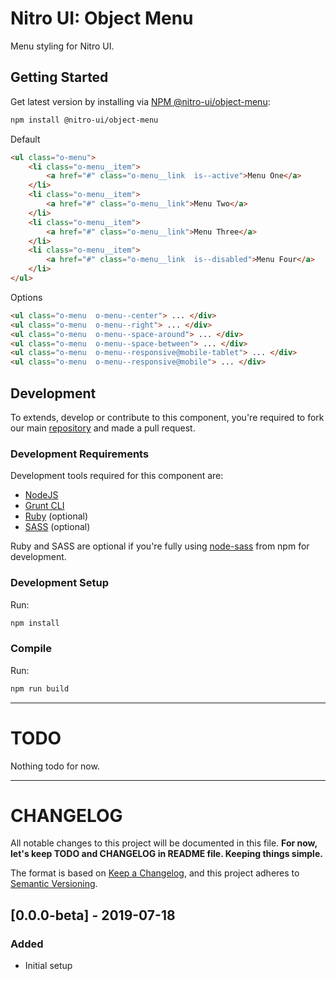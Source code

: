# Nitro UI: Object Menu

Menu styling for Nitro UI.

## Getting Started

Get latest version by installing via [NPM @nitro-ui/object-menu](https://www.npmjs.com/package/@nitro-ui/object-menu):

```sh
npm install @nitro-ui/object-menu
```

Default

```html
<ul class="o-menu">
    <li class="o-menu__item">
        <a href="#" class="o-menu__link  is--active">Menu One</a>
    </li>
    <li class="o-menu__item">
        <a href="#" class="o-menu__link">Menu Two</a>
    </li>
    <li class="o-menu__item">
        <a href="#" class="o-menu__link">Menu Three</a>
    </li>
    <li class="o-menu__item">
        <a href="#" class="o-menu__link  is--disabled">Menu Four</a>
    </li>
</ul>
```

Options

```html
<ul class="o-menu  o-menu--center"> ... </div>
<ul class="o-menu  o-menu--right"> ... </div>
<ul class="o-menu  o-menu--space-around"> ... </div>
<ul class="o-menu  o-menu--space-between"> ... </div>
<ul class="o-menu  o-menu--responsive@mobile-tablet"> ... </div>
<ul class="o-menu  o-menu--responsive@mobile"> ... </div>
```

## Development

To extends, develop or contribute to this component, you're required to fork our main [repository](https://github.com/icarasia/nitro-ui) and made a pull request.

### Development Requirements

Development tools required for this component are:

- [NodeJS](https://nodejs.org/en/)
- [Grunt CLI](https://gruntjs.com)
- [Ruby](https://www.ruby-lang.org/en/) (optional)
- [SASS](https://sass-lang.com) (optional)

Ruby and SASS are optional if you're fully using [node-sass](https://github.com/sass/node-sass) from npm for development.

### Development Setup

Run:

```sh
npm install
```

### Compile

Run:

```sh
npm run build
```
---

# TODO

Nothing todo for now.

---

# CHANGELOG

All notable changes to this project will be documented in this file. **For now, let's keep TODO and CHANGELOG in README file. Keeping things simple.**

The format is based on [Keep a Changelog](https://keepachangelog.com/en/1.0.0/),
and this project adheres to [Semantic Versioning](https://semver.org/spec/v2.0.0.html).

## [0.0.0-beta] - 2019-07-18
### Added
- Initial setup
